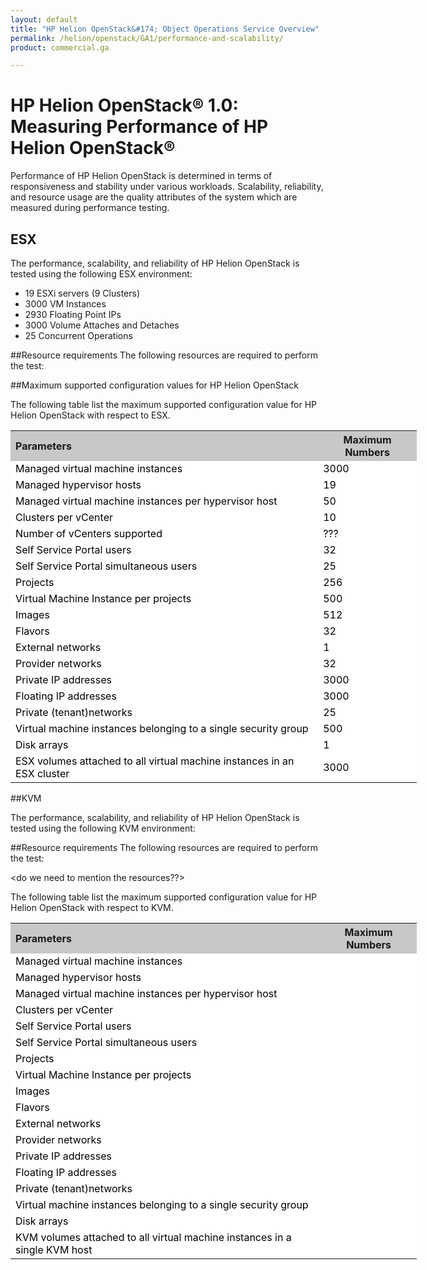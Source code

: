 ```yaml
---
layout: default
title: "HP Helion OpenStack&#174; Object Operations Service Overview"
permalink: /helion/openstack/GA1/performance-and-scalability/
product: commercial.ga

---
```

<!--PUBLISHED-->

<script>

function PageRefresh {
onLoad="window.refresh"
}

PageRefresh();

</script>

# HP Helion OpenStack&#174; 1.0: Measuring Performance of HP Helion OpenStack&reg;

Performance of HP Helion OpenStack is determined in terms of responsiveness and stability under various workloads. Scalability, reliability, and resource usage are the quality attributes of the system which are measured during performance testing. 

## ESX
 
The performance, scalability, and reliability of HP Helion OpenStack is tested using the following ESX environment:


* 19 ESXi servers (9 Clusters)
* 3000 VM Instances
* 2930 Floating Point IPs
* 3000 Volume Attaches and Detaches
* 25 Concurrent Operations


##Resource requirements
The following resources are required to perform the test: <!-- do we need to mention the resources?? -->

##Maximum supported configuration values for HP Helion OpenStack

The following table list the maximum supported configuration value for HP Helion OpenStack with respect to ESX.

<table style="text-align: left; vertical-align: top; width:650px;">
<tr style="background-color: #C8C8C8;">
	<th>Parameters</th>
	<th><center>Maximum Numbers</center></th>
    </tr>
<tr style="background-color: white; color: black;">
	<td>Managed virtual machine instances  </td>
	<td>3000</td>
</tr>
<tr style="background-color: white; color: black;">
	<td>Managed hypervisor hosts 
</td>
	<td>19
</td>
</tr>
<tr style="background-color: white; color: black;">
	<td>Managed virtual machine instances per hypervisor host 
</td>
	<td>50</td>
</tr>
<tr style="background-color: white; color: black;">
	<td>Clusters per vCenter
</td>
	<td>10</td>
</tr>
<tr style="background-color: white; color: black;">
	<td>Number of vCenters supported
</td>
	<td>???</td>
</tr>
<tr style="background-color: white; color: black;">
	<td>Self Service Portal users
</td>
	<td>32</td>
</tr>
<tr style="background-color: white; color: black;">
	<td>Self Service Portal simultaneous   users 
</td>
	<td>25</td>
</tr>
<tr style="background-color: white; color: black;">
	<td>Projects
</td>
	<td>256</td>
</tr><tr style="background-color: white; color: black;">
	<td>Virtual Machine Instance per projects
</td>
	<td>500</td>
</tr><tr style="background-color: white; color: black;">
	<td>Images
</td>
	<td>512</td>
</tr><tr style="background-color: white; color: black;">
	<td>Flavors
</td>
	<td>32</td>
</tr><tr style="background-color: white; color: black;">
	<td>External networks
</td>
<td>1</td>
</tr>
</tr><tr style="background-color: white; color: black;">
	<td>Provider networks
</td>
	<td>32</td>
</tr>
<tr style="background-color: white; color: black;">
	<td>Private IP addresses
</td>
	<td>3000</td>
</tr>
</tr>
<tr style="background-color: white; color: black;">
	<td>Floating IP addresses
</td>
	<td>3000</td>
</tr>
</tr><tr style="background-color: white; color: black;">
	<td>Private (tenant)networks
</td>
	<td>25</td>

<tr style="background-color: white; color: black;">
	<td>Virtual machine instances belonging to a single security group
</td>
	<td>500</td>
</tr>
<tr style="background-color: white; color: black;">
	<td>Disk arrays
</td>
	<td>1</td>
</tr>
<tr style="background-color: white; color: black;">
	<td>ESX volumes attached to all virtual machine instances in an ESX cluster
</td>
	<td>3000</td>
</tr>
</table>


##KVM
 
The performance, scalability, and reliability of HP Helion OpenStack is tested using the following KVM environment:

<!-- **Please provide the details** -->


##Resource requirements
The following resources are required to perform the test:

<do we need to mention the resources??>



The following table list the maximum supported configuration value for HP Helion OpenStack with respect to KVM.

<table style="text-align: left; vertical-align: top; width:650px;">
<tr style="background-color: #C8C8C8;">
	<th>Parameters</th>
	<th><center>Maximum Numbers</center></th>
    </tr>
<tr style="background-color: white; color: black;">
	<td>Managed virtual machine instances  </td>
	<td></td>
</tr>
<tr style="background-color: white; color: black;">
	<td>Managed hypervisor hosts 
</td>
	<td>
</td>
</tr>
<tr style="background-color: white; color: black;">
	<td>Managed virtual machine instances per hypervisor host 
</td>
	<td></td>
</tr>
<tr style="background-color: white; color: black;">
	<td>Clusters per vCenter
</td>
	<td></td>
</tr>
</tr>
<tr style="background-color: white; color: black;">
	<td>Self Service Portal users
</td>
	<td></td>
</tr>
<tr style="background-color: white; color: black;">
	<td>Self Service Portal simultaneous   users 
</td>
	<td></td>
</tr>
<tr style="background-color: white; color: black;">
	<td>Projects
</td>
	<td></td>
</tr><tr style="background-color: white; color: black;">
	<td>Virtual Machine Instance per projects
</td>
	<td></td>
</tr><tr style="background-color: white; color: black;">
	<td>Images
</td>
	<td></td>
</tr><tr style="background-color: white; color: black;">
	<td>Flavors
</td>
	<td></td>
</tr><tr style="background-color: white; color: black;">
	<td>External networks
</td>
<td></td>
</tr>
</tr><tr style="background-color: white; color: black;">
	<td>Provider networks
</td>
	<td></td>
</tr>
<tr style="background-color: white; color: black;">
	<td>Private IP addresses
</td>
	<td></td>
</tr>
</tr>
<tr style="background-color: white; color: black;">
	<td>Floating IP addresses
</td>
	<td></td>
</tr>
</tr><tr style="background-color: white; color: black;">
	<td>Private (tenant)networks
</td>
	<td></td>

<tr style="background-color: white; color: black;">
	<td>Virtual machine instances belonging to a single security group
</td>
	<td></td>
</tr>
<tr style="background-color: white; color: black;">
	<td>Disk arrays
</td>
	<td></td>
</tr>
<tr style="background-color: white; color: black;">
	<td>KVM volumes attached to all virtual machine instances in a single KVM host
</td>
	<td></td>
</tr>
</table>





